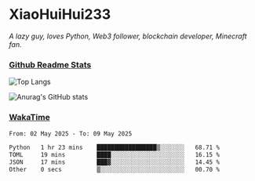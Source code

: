 # XiaoHuiHui233

*A lazy guy, loves Python, Web3 follower, blockchain developer, Minecraft fan.*

### [Github Readme Stats](https://github.com/anuraghazra/github-readme-stats)

![Top Langs](https://github-readme-stats.vercel.app/api/top-langs/?username=XiaoHuiHui233&layout=compact&theme=github_dark)

![Anurag's GitHub stats](https://github-readme-stats.vercel.app/api?username=XiaoHuiHui233&show_icons=true&theme=github_dark)

### [WakaTime](https://wakatime.com)

<!--START_SECTION:waka-->

```txt
From: 02 May 2025 - To: 09 May 2025

Python   1 hr 23 mins    █████████████████▒░░░░░░░   68.71 %
TOML     19 mins         ████░░░░░░░░░░░░░░░░░░░░░   16.15 %
JSON     17 mins         ███▓░░░░░░░░░░░░░░░░░░░░░   14.45 %
Other    0 secs          ▒░░░░░░░░░░░░░░░░░░░░░░░░   00.70 %
```

<!--END_SECTION:waka-->
